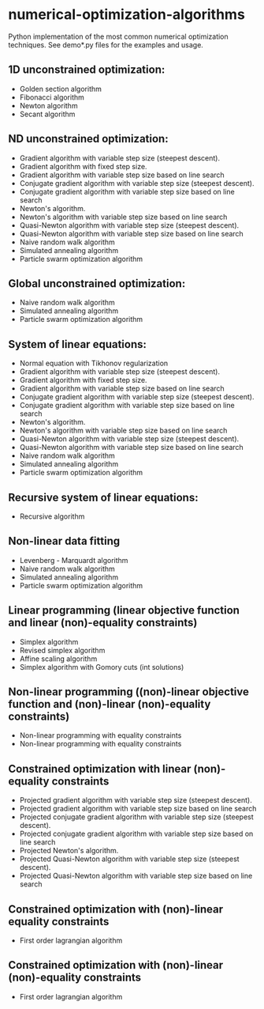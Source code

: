# numerical-optimization-algorithms
Python implementation of the most common numerical optimization techniques.
See demo*.py files for the examples and usage.

## 1D unconstrained optimization:
- Golden section algorithm  
- Fibonacci algorithm
- Newton algorithm
- Secant algorithm

## ND unconstrained optimization:
- Gradient algorithm with variable step size (steepest descent).    
- Gradient algorithm with fixed step size. 
- Gradient algorithm with variable step size based on line search
- Conjugate gradient algorithm with variable step size (steepest descent).     
- Conjugate gradient algorithm with variable step size based on line search       
- Newton's algorithm. 
- Newton's algorithm with variable step size based on line search
- Quasi-Newton algorithm with variable step size (steepest descent).       
- Quasi-Newton algorithm with variable step size based on line search       
- Naive random walk algorithm   
- Simulated annealing algorithm    
- Particle swarm optimization algorithm

## Global unconstrained optimization:
- Naive random walk algorithm   
- Simulated annealing algorithm    
- Particle swarm optimization algorithm

## System of linear equations:
- Normal equation with Tikhonov regularization
- Gradient algorithm with variable step size (steepest descent).    
- Gradient algorithm with fixed step size. 
- Gradient algorithm with variable step size based on line search
- Conjugate gradient algorithm with variable step size (steepest descent).    
- Conjugate gradient algorithm with variable step size based on line search       
- Newton's algorithm.     
- Newton's algorithm with variable step size based on line search
- Quasi-Newton algorithm with variable step size (steepest descent).
- Quasi-Newton algorithm with variable step size based on line search
- Naive random walk algorithm
- Simulated annealing algorithm
- Particle swarm optimization algorithm
      
 ## Recursive system of linear equations:
- Recursive algorithm

## Non-linear data fitting
- Levenberg - Marquardt algorithm
- Naive random walk algorithm
- Simulated annealing algorithm
- Particle swarm optimization algorithm

## Linear programming (linear objective function and linear (non)-equality constraints)
- Simplex algorithm
- Revised simplex algorithm
- Affine scaling algorithm
- Simplex algorithm with Gomory cuts (int solutions)

## Non-linear programming ((non)-linear objective function and (non)-linear (non)-equality constraints)
- Non-linear programming with equality constraints
- Non-linear programming with equality constraints

## Constrained optimization with linear (non)-equality constraints
- Projected gradient algorithm with variable step size (steepest descent).     
- Projected gradient algorithm with variable step size based on line search
- Projected conjugate gradient algorithm with variable step size (steepest descent).    
- Projected conjugate gradient algorithm with variable step size based on line search
- Projected Newton's algorithm.     
- Projected Quasi-Newton algorithm with variable step size (steepest descent).
- Projected Quasi-Newton algorithm with variable step size based on line search

## Constrained optimization with (non)-linear equality constraints
- First order lagrangian algorithm

## Constrained optimization with (non)-linear (non)-equality constraints
- First order lagrangian algorithm
      
      
      
      
      
      
      
      
      
      
      
      
      
      
      
      
      
      
      
      
      
      
      
      
      
      
      
      
      
      
      
      
